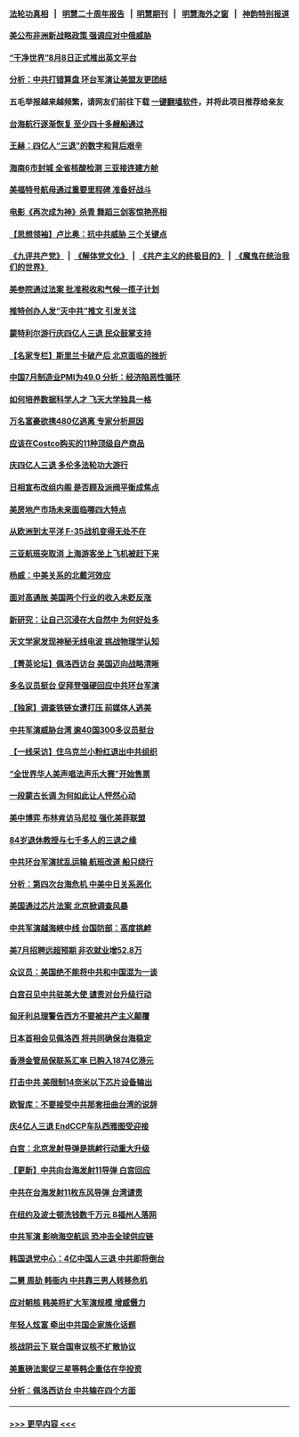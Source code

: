 #### [法轮功真相](https://github.com/gfw-breaker/truth/blob/master/README.md?t=0) &nbsp;&nbsp;|&nbsp;&nbsp; [明慧二十周年报告](https://github.com/gfw-breaker/mh-reports/blob/master/README.md?t=0) &nbsp;&nbsp;|&nbsp;&nbsp;[明慧期刊](https://github.com/gfw-breaker/mh-qikan) &nbsp;&nbsp;|&nbsp;&nbsp; [明慧海外之窗](https://github.com/gfw-breaker/mh-news/blob/master/README.md?t=0) &nbsp;&nbsp;|&nbsp;&nbsp; [神韵特别报道](https://github.com/gfw-breaker/mh-news/blob/master/shenyun.md?t=0)
#### [美公布非洲新战略政策 强调应对中俄威胁](../pages/nf4514/n13798330.md?t=08090701) 
#### [“干净世界”8月8日正式推出英文平台](../pages/nf4514/n13798327.md?t=08090701) 
#### [分析：中共打错算盘 环台军演让美盟友更团结](../pages/nf4514/n13797669.md?t=08090701) 
#### 五毛举报越来越频繁，请网友们前往下载 [一键翻墙软件](https://github.com/gfw-breaker/ssr-accounts)，并将此项目推荐给亲友
#### [台海航行逐渐恢复 至少四十多艘船通过](../pages/nf4514/n13798173.md?t=08090701) 
#### [王赫：四亿人“三退”的数字和背后艰辛](../pages/nf4514/n13797747.md?t=08090701) 
#### [海南6市封城 全省核酸检测 三亚接连建方舱](../pages/nf4514/n13797722.md?t=08090701) 
#### [美福特号航母通过重要里程碑 准备好战斗](../pages/nf4514/n13797781.md?t=08090701) 
#### [电影《再次成为神》杀青 舞蹈三剑客惊艳亮相](../pages/nf4514/n13797720.md?t=08090701) 
#### [【思想领袖】卢比奥：抗中共威胁 三个关键点](../pages/nf4514/n13782442.md?t=08090701) 
#### [《九评共产党》](https://github.com/begood0513/9ping.md/blob/master/README.md) &nbsp;|&nbsp; [《解体党文化》](../../../../jtdwh.md/blob/master/README.md)  &nbsp;|&nbsp; [《共产主义的终极目的》](../../../../gczydzjmd.md/blob/master/README.md) &nbsp;|&nbsp; [《魔鬼在统治我们的世界》](../../../../mgztzwmdsj.md/blob/master/README.md) 
#### [美参院通过法案 批准税收和气候一揽子计划](../pages/nf4514/n13797644.md?t=08090701) 
#### [推特创办人发“灭中共”推文 引发关注](../pages/nf4514/n13797542.md?t=08090701) 
#### [蒙特利尔游行庆四亿人三退 民众鼓掌支持](../pages/nf4514/n13797867.md?t=08090701) 
#### [【名家专栏】斯里兰卡破产后 北京面临的挫折](../pages/nf4514/n13797378.md?t=08090701) 
#### [中国7月制造业PMI为49.0 分析：经济陷恶性循环](../pages/nf4514/n13797619.md?t=08090701) 
#### [如何培养数据科学人才 飞天大学独具一格](../pages/nf4514/n13797621.md?t=08090701) 
#### [万名富豪欲携480亿逃离 专家分析原因](../pages/nf4514/n13797173.md?t=08090701) 
#### [应该在Costco购买的11种顶级自产商品](../pages/nf4514/n13796810.md?t=08090701) 
#### [庆四亿人三退 多伦多法轮功大游行](../pages/nf4514/n13797255.md?t=08090701) 
#### [日相宣布改组内阁 是否顾及派阀平衡成焦点](../pages/nf4514/n13797507.md?t=08090701) 
#### [美房地产市场未来面临哪四大特点](../pages/nf4514/n13794380.md?t=08090701) 
#### [从欧洲到太平洋 F-35战机变得无处不在](../pages/nf4514/n13794379.md?t=08090701) 
#### [三亚航班突取消 上海游客坐上飞机被赶下来](../pages/nf4514/n13797322.md?t=08090701) 
#### [杨威：中美关系的北戴河效应](../pages/nf4514/n13797232.md?t=08090701) 
#### [面对高通胀 美国两个行业的收入未贬反涨](../pages/nf4514/n13797227.md?t=08090701) 
#### [新研究：让自己沉浸在大自然中 为何好处多](../pages/nf4514/n13797213.md?t=08090701) 
#### [天文学家发现神秘无线电波 挑战物理学认知](../pages/nf4514/n13797197.md?t=08090701) 
#### [【菁英论坛】佩洛西访台 美国迈向战略清晰](../pages/nf4514/n13797172.md?t=08090701) 
#### [多名议员挺台 促拜登强硬回应中共环台军演](../pages/nf4514/n13797116.md?t=08090701) 
#### [【独家】调查铁链女遭打压 前媒体人逃美](../pages/nf4514/n13796740.md?t=08090701) 
#### [中共军演威胁台湾 逾40国300多议员挺台](../pages/nf4514/n13796826.md?t=08090701) 
#### [【一线采访】住乌克兰小粉红退出中共组织](../pages/nf4514/n13797083.md?t=08090701) 
#### [“全世界华人美声唱法声乐大赛”开始售票](../pages/nf4514/n13796723.md?t=08090701) 
#### [一段蒙古长调 为何如此让人怦然心动](../pages/nf4514/n13776085.md?t=08090701) 
#### [美中博弈 布林肯访马尼拉 强化美菲联盟](../pages/nf4514/n13796815.md?t=08090701) 
#### [84岁退休教授与七千多人的三退之缘](../pages/nf4514/n13796650.md?t=08090701) 
#### [中共环台军演扰乱运输 航班改道 船只绕行](../pages/nf4514/n13796504.md?t=08090701) 
#### [分析：第四次台海危机 中美中日关系恶化](../pages/nf4514/n13796495.md?t=08090701) 
#### [美国通过芯片法案 北京掀调查风暴](../pages/nf4514/n13796506.md?t=08090701) 
#### [中共军演越海峡中线 台国防部：高度挑衅](../pages/nf4514/n13796120.md?t=08090701) 
#### [美7月招聘远超预期 非农就业增52.8万](../pages/nf4514/n13796471.md?t=08090701) 
#### [众议员：美国绝不能将中共和中国混为一谈](../pages/nf4514/n13796423.md?t=08090701) 
#### [白宫召见中共驻美大使 谴责对台升级行动](../pages/nf4514/n13796385.md?t=08090701) 
#### [匈牙利总理警告西方不要被共产主义颠覆](../pages/nf4514/n13796273.md?t=08090701) 
#### [日本首相会见佩洛西 将共同确保台海稳定](../pages/nf4514/n13795983.md?t=08090701) 
#### [香港金管局保联系汇率 已购入1874亿港元](../pages/nf4514/n13796058.md?t=08090701) 
#### [打击中共 美限制14奈米以下芯片设备输出](../pages/nf4514/n13795907.md?t=08090701) 
#### [欧智库：不要接受中共那套扭曲台湾的说辞](../pages/nf4514/n13795852.md?t=08090701) 
#### [庆4亿人三退 EndCCP车队西雅图受迎接](../pages/nf4514/n13795858.md?t=08090701) 
#### [白宫：北京发射导弹是挑衅行动重大升级](../pages/nf4514/n13795787.md?t=08090701) 
#### [【更新】中共向台海发射11导弹 白宫回应](../pages/nf4514/n13795616.md?t=08090701) 
#### [中共在台海发射11枚东风导弹 台湾谴责](../pages/nf4514/n13795371.md?t=08090701) 
#### [在纽约及波士顿洗钱数千万元 8福州人落网](../pages/nf4514/n13795171.md?t=08090701) 
#### [中共军演 影响海空航运 恐冲击全球供应链](../pages/nf4514/n13795437.md?t=08090701) 
#### [韩国退党中心：4亿中国人三退 中共即将倒台](../pages/nf4514/n13795334.md?t=08090701) 
#### [二舅 周劼 韩衙内 中共靠三男人转移危机](../pages/nf4514/n13795742.md?t=08090701) 
#### [应对朝核 韩美将扩大军演规模 增威慑力](../pages/nf4514/n13795337.md?t=08090701) 
#### [年轻人炫富 牵出中共国企家族化话题](../pages/nf4514/n13795235.md?t=08090701) 
#### [核战阴云下 联合国审议核不扩散协议](../pages/nf4514/n13795103.md?t=08090701) 
#### [美重磅法案促三星等韩企重估在华投资](../pages/nf4514/n13794932.md?t=08090701) 
#### [分析：佩洛西访台 中共输在四个方面](../pages/nf4514/n13794891.md?t=08090701) 

----
#### [ >>> 更早内容 <<< ](../indexes/nf4514-earlier.md)
